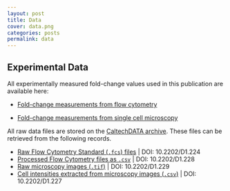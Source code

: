 ```yaml
---
layout: post
title: Data
cover: data.png
categories: posts
permalink: data
---
```


## Experimental Data

All experimentally measured fold-change values used in this publication are available here:

* [Fold-change measurements from flow cytometry](../../../../data/flow_master.csv)

* [Fold-change measurements from single cell microscopy](../../../../data/microscopy_master.csv)

All raw data files are stored on the [CaltechDATA archive](caltechdata.tind.io). These files can be retrieved from the following records.

* [Raw Flow Cytometry Standard (`.fcs`) files](https://doi.org/10.22002/D1.224) \| DOI: 10.2202/D1.224
* [Processed Flow Cytometry files as `.csv`](https://doi.org/10.22002/D1.228) \| DOI: 10.2202/D1.228
* [Raw microscopy images (`.tif`)](https://doi.org/10.22002/D1.229) \| DOI: 10.2202/D1.229
* [Cell intensities extracted from microscopy images (`.csv`)](https://doi.org/10.22002/D1.227) \| DOI: 10.2202/D1.227
